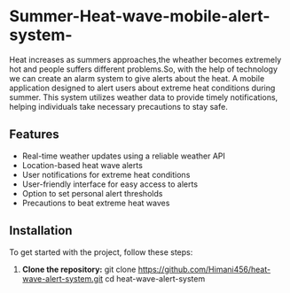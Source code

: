 # Summer-Heat-wave-mobile-alert-system-

Heat increases as summers approaches,the wheather becomes extremely hot and people suffers different problems.So, with the help of technology we can create an alarm system to give alerts about the heat.
A mobile application designed to alert users about extreme heat conditions during summer. This system utilizes weather data to provide timely notifications, helping individuals take necessary precautions to stay safe.

## Features

- Real-time weather updates using a reliable weather API
- Location-based heat wave alerts
- User notifications for extreme heat conditions
- User-friendly interface for easy access to alerts
- Option to set personal alert thresholds
- Precautions to beat extreme heat waves

## Installation

To get started with the project, follow these steps:

1. **Clone the repository:**
   git clone https://github.com/Himani456/heat-wave-alert-system.git
   cd heat-wave-alert-system
   

